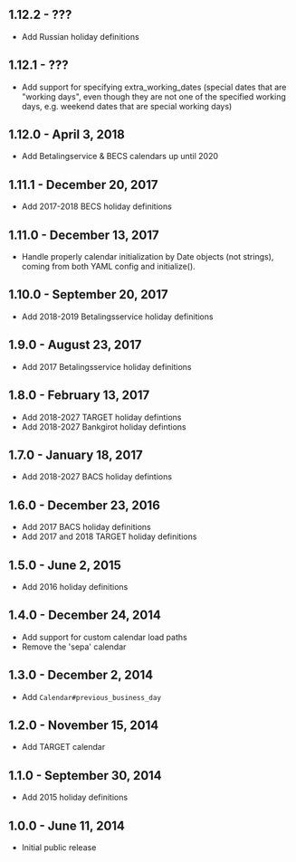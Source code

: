 ## 1.12.2 - ???

- Add Russian holiday definitions

## 1.12.1 - ???

- Add support for specifying extra_working_dates (special dates that are
  "working days", even though they are not one of the specified working
  days, e.g. weekend dates that are special working days)


## 1.12.0 - April 3, 2018

- Add Betalingservice & BECS calendars up until 2020

## 1.11.1 - December 20, 2017

- Add 2017-2018 BECS holiday definitions

## 1.11.0 - December 13, 2017

- Handle properly calendar initialization by Date objects (not strings),
  coming from both YAML config and initialize().


## 1.10.0 - September 20, 2017

- Add 2018-2019 Betalingsservice holiday definitions

## 1.9.0 - August 23, 2017

- Add 2017 Betalingsservice holiday definitions

## 1.8.0 - February 13, 2017

- Add 2018-2027 TARGET holiday defintions
- Add 2018-2027 Bankgirot holiday defintions

## 1.7.0 - January 18, 2017

- Add 2018-2027 BACS holiday defintions

## 1.6.0 - December 23, 2016

- Add 2017 BACS holiday definitions
- Add 2017 and 2018 TARGET holiday definitions

## 1.5.0 - June 2, 2015

- Add 2016 holiday definitions

## 1.4.0 - December 24, 2014

- Add support for custom calendar load paths
- Remove the 'sepa' calendar


## 1.3.0 - December 2, 2014

- Add `Calendar#previous_business_day`


## 1.2.0 - November 15, 2014

- Add TARGET calendar


## 1.1.0 - September 30, 2014

- Add 2015 holiday definitions


## 1.0.0 - June 11, 2014

- Initial public release
